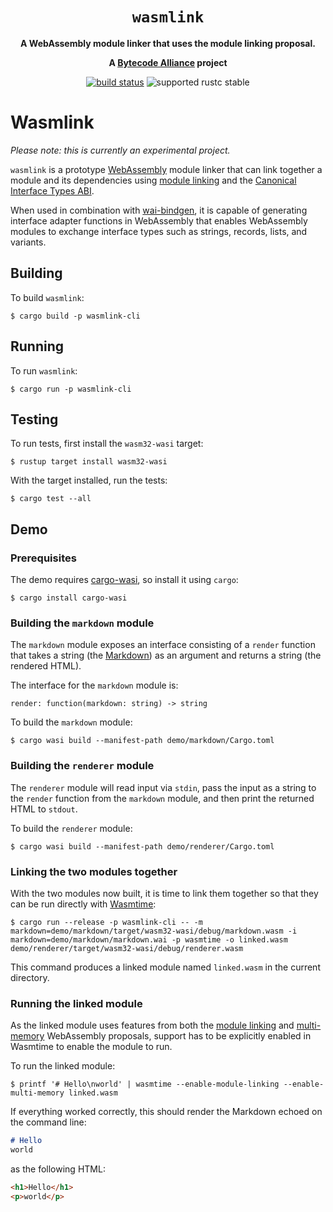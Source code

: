 <div align="center">
  <h1><code>wasmlink</code></h1>

  <p>
    <strong>A WebAssembly module linker that uses the module linking proposal.</strong>
  </p>

  <strong>A <a href="https://bytecodealliance.org/">Bytecode Alliance</a> project</strong>

  <p>
    <a href="https://github.com/bytecodealliance/wai-bindgen/actions?query=workflow%3ACI"><img src="https://github.com/bytecodealliance/wai-bindgen/workflows/CI/badge.svg" alt="build status" /></a>
    <img src="https://img.shields.io/badge/rustc-stable+-green.svg" alt="supported rustc stable" />
  </p>
</div>

# Wasmlink

_Please note: this is currently an experimental project._

`wasmlink` is a prototype [WebAssembly](https://webassembly.org/) module linker that can link together a module and its dependencies using [module linking](https://github.com/WebAssembly/module-linking) and the [Canonical Interface Types ABI](https://github.com/WebAssembly/interface-types/pull/132).

When used in combination with [wai-bindgen](https://github.com/bytecodealliance/wai-bindgen), it is capable of generating interface adapter functions in WebAssembly that enables WebAssembly modules to exchange interface types such as strings, records, lists, and variants.

## Building

To build `wasmlink`:

```text
$ cargo build -p wasmlink-cli
```

## Running

To run `wasmlink`:

```text
$ cargo run -p wasmlink-cli
```

## Testing

To run tests, first install the `wasm32-wasi` target:

```text
$ rustup target install wasm32-wasi
```

With the target installed, run the tests:

```text
$ cargo test --all
```

## Demo

### Prerequisites

The demo requires [cargo-wasi](https://github.com/bytecodealliance/cargo-wasi), so install it using `cargo`:

```text
$ cargo install cargo-wasi
```

### Building the `markdown` module

The `markdown` module exposes an interface consisting of a `render` function that takes a string (the [Markdown](https://en.wikipedia.org/wiki/Markdown)) as an argument and returns a string (the rendered HTML).

The interface for the `markdown` module is:

```wai
render: function(markdown: string) -> string
```

To build the `markdown` module:

```text
$ cargo wasi build --manifest-path demo/markdown/Cargo.toml
```

### Building the `renderer` module

The `renderer` module will read input via `stdin`, pass the input as a string to the `render` function from the `markdown` module, and then print the returned HTML to `stdout`.

To build the `renderer` module:

```text
$ cargo wasi build --manifest-path demo/renderer/Cargo.toml
```

### Linking the two modules together

With the two modules now built, it is time to link them together so that they can be run directly with [Wasmtime](https://github.com/bytecodealliance/wasmtime):

```text
$ cargo run --release -p wasmlink-cli -- -m markdown=demo/markdown/target/wasm32-wasi/debug/markdown.wasm -i markdown=demo/markdown/markdown.wai -p wasmtime -o linked.wasm demo/renderer/target/wasm32-wasi/debug/renderer.wasm
```

This command produces a linked module named `linked.wasm` in the current directory.

### Running the linked module

As the linked module uses features from both the [module linking](https://github.com/WebAssembly/module-linking) and [multi-memory](https://github.com/WebAssembly/multi-memory) WebAssembly proposals, support has to be explicitly enabled in Wasmtime to enable the module to run.

To run the linked module:

```text
$ printf '# Hello\nworld' | wasmtime --enable-module-linking --enable-multi-memory linked.wasm
```

If everything worked correctly, this should render the Markdown echoed on the command line:

```markdown
# Hello
world
```

as the following HTML:

```html
<h1>Hello</h1>
<p>world</p>
```
